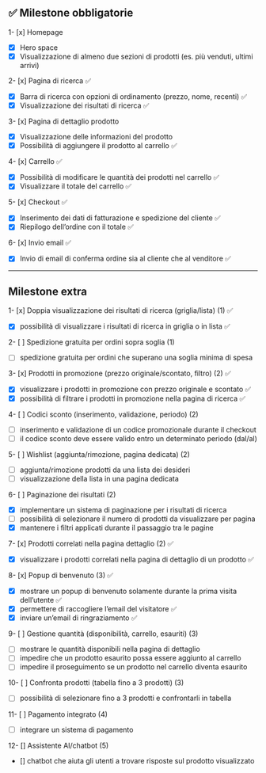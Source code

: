 ## ✅ Milestone obbligatorie

1- [x] Homepage  
  - [x] Hero space  
  - [x] Visualizzazione di almeno due sezioni di prodotti (es. più venduti, ultimi arrivi)

2- [x] Pagina di ricerca ✅ 
  - [x] Barra di ricerca con opzioni di ordinamento (prezzo, nome, recenti)  ✅
  - [x] Visualizzazione dei risultati di ricerca ✅

3- [x] Pagina di dettaglio prodotto  
  - [x] Visualizzazione delle informazioni del prodotto  
  - [x] Possibilità di aggiungere il prodotto al carrello ✅

4- [x] Carrello  ✅
  - [x] Possibilità di modificare le quantità dei prodotti nel carrello  ✅
  - [x] Visualizzare il totale del carrello ✅

5- [x] Checkout  ✅
  - [x] Inserimento dei dati di fatturazione e spedizione del cliente  ✅
  - [x] Riepilogo dell’ordine con il totale ✅

6- [x] Invio email  ✅
  - [x] Invio di email di conferma ordine sia al cliente che al venditore ✅

---

## Milestone extra

1- [x] Doppia visualizzazione dei risultati di ricerca (griglia/lista) (1) ✅ 
  - [x] possibilità di visualizzare i risultati di ricerca in griglia o in lista ✅

2- [ ] Spedizione gratuita per ordini sopra soglia (1)
  - [ ] spedizione gratuita per ordini che superano una soglia minima di spesa

3- [x] Prodotti in promozione (prezzo originale/scontato, filtro) (2) ✅
  - [x] visualizzare i prodotti in promozione con prezzo originale e scontato ✅
  - [x] possibilità di filtrare i prodotti in promozione nella pagina di ricerca ✅

4- [ ] Codici sconto (inserimento, validazione, periodo) (2) 
  - [ ] inserimento e validazione di un codice promozionale durante il checkout
  - [ ] il codice sconto deve essere valido entro un determinato periodo (dal/al)

5- [ ] Wishlist (aggiunta/rimozione, pagina dedicata) (2)
  - [ ] aggiunta/rimozione prodotti da una lista dei desideri
  - [ ] visualizzazione della lista in una pagina dedicata

6- [ ] Paginazione dei risultati (2)
  - [x] implementare un sistema di paginazione per i risultati di ricerca
  - [ ] possibilità di selezionare il numero di prodotti da visualizzare per pagina
  - [x] mantenere i filtri applicati durante il passaggio tra le pagine

7- [x] Prodotti correlati nella pagina dettaglio (2) ✅
  - [x] visualizzare i prodotti correlati nella pagina di dettaglio di un prodotto ✅

8- [x] Popup di benvenuto (3) ✅
  - [x] mostrare un popup di benvenuto solamente durante la prima visita dell’utente ✅
  - [x] permettere di raccogliere l’email del visitatore ✅
  - [x] inviare un’email di ringraziamento ✅

9- [ ] Gestione quantità (disponibilità, carrello, esauriti) (3)
  - [ ] mostrare le quantità disponibili nella pagina di dettaglio
  - [ ] impedire che un prodotto esaurito possa essere aggiunto al carrello
  - [ ] impedire il proseguimento se un prodotto nel carrello diventa esaurito

10- [ ] Confronta prodotti (tabella fino a 3 prodotti) (3)
  - [ ] possibilità di selezionare fino a 3 prodotti e confrontarli in tabella

11- [ ] Pagamento integrato (4)
  - [ ] integrare un sistema di pagamento

12- [] Assistente AI/chatbot (5)
  - [] chatbot che aiuta gli utenti a trovare risposte sul prodotto visualizzato 